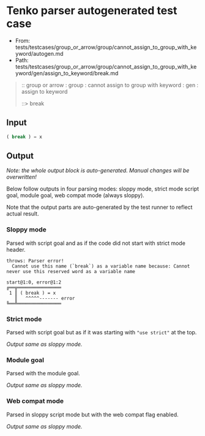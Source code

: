 # Tenko parser autogenerated test case

- From: tests/testcases/group_or_arrow/group/cannot_assign_to_group_with_keyword/autogen.md
- Path: tests/testcases/group_or_arrow/group/cannot_assign_to_group_with_keyword/gen/assign_to_keyword/break.md

> :: group or arrow : group : cannot assign to group with keyword : gen : assign to keyword
>
> ::> break

## Input


`````js
( break ) = x
`````

## Output

_Note: the whole output block is auto-generated. Manual changes will be overwritten!_

Below follow outputs in four parsing modes: sloppy mode, strict mode script goal, module goal, web compat mode (always sloppy).

Note that the output parts are auto-generated by the test runner to reflect actual result.

### Sloppy mode

Parsed with script goal and as if the code did not start with strict mode header.

`````
throws: Parser error!
  Cannot use this name (`break`) as a variable name because: Cannot never use this reserved word as a variable name

start@1:0, error@1:2
╔══╦════════════════
 1 ║ ( break ) = x
   ║   ^^^^^------- error
╚══╩════════════════

`````

### Strict mode

Parsed with script goal but as if it was starting with `"use strict"` at the top.

_Output same as sloppy mode._

### Module goal

Parsed with the module goal.

_Output same as sloppy mode._

### Web compat mode

Parsed in sloppy script mode but with the web compat flag enabled.

_Output same as sloppy mode._

